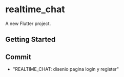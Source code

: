 # realtime_chat

A new Flutter project.

## Getting Started


## Commit
- "REALTIME_CHAT: disenio pagina login y register"
